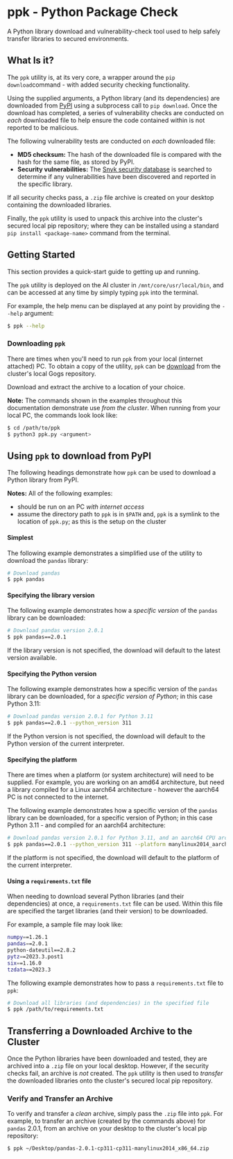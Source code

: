# ppk - Python Package Check

A Python library download and vulnerability-check tool used to help safely transfer libraries to secured environments.

## What Is it?
The `ppk` utility is, at its very core, a wrapper around the `pip download`command - with added security checking functionality.

Using the supplied arguments, a Python library (and its dependencies) are downloaded from [PyPI](https://pypi.org/) using a subprocess call to `pip download`. Once the download has completed, a series of vulnerability checks are conducted on *each* downloaded file to help ensure the code contained within is not reported to be malicious.

The following vulnerability tests are conducted on *each* downloaded file:
 - **MD5 checksum:** The hash of the downloaded file is compared with the hash for the same file, as stored by PyPI.
 - **Security vulnerabilities:** The [Snyk security database](https://security.snyk.io/) is searched to determine if any vulnerabilities have been discovered and reported in the specific library.

If all security checks pass, a `.zip` file archive is created on your desktop containing the downloaded libraries. 

Finally, the `ppk` utility is used to unpack this archive into the cluster's secured local pip repository; where they can be installed using a standard `pip install <package-name>` command from the terminal.

## Getting Started
This section provides a quick-start guide to getting up and running.

The `ppk` utility is deployed on the AI cluster in `/mnt/core/usr/local/bin`, and can be accessed at any time by simply typing `ppk` into the terminal.

For example, the help menu can be displayed at any point by providing the `--help` argument:

``` bash
$ ppk --help
``` 

### Downloading `ppk`
There are times when you'll need to run `ppk` from your local (internet attached) PC. To obtain a copy of the utility, `ppk` can be [download](http://rrai01git01:3000/Insight/ppk/archive/master.tar.gz) from the cluster's local Gogs repository.

Download and extract the archive to a location of your choice.

**Note:** The commands shown in the examples throughout this documentation demonstrate use *from the cluster*. When running from your local PC, the commands look look like:

``` bash
$ cd /path/to/ppk
$ python3 ppk.py <argument>
```


## Using `ppk` to download from PyPI
The following headings demonstrate how `ppk` can be used to download a Python library from PyPI.

**Notes:** All of the following examples:
- should be run on an PC *with internet access*
- assume the directory path to `ppk` is in `$PATH` and, `ppk` is a symlink to the location of `ppk.py`; as this is the setup on the cluster  

#### Simplest
The following example demonstrates a simplified use of the utility to download the `pandas` library:

``` bash
# Download pandas
$ ppk pandas 
```

#### Specifying the library version
The following example demonstrates how a *specific version* of the `pandas` library can be downloaded:

``` bash
# Download pandas version 2.0.1
$ ppk pandas==2.0.1
```
If the library version is not specified, the download will default to the latest version available.

#### Specifying the Python version
The following example demonstrates how a specific version of the `pandas` library can be downloaded, for a *specific version of Python*; in this case Python 3.11:

``` bash
# Download pandas version 2.0.1 for Python 3.11
$ ppk pandas==2.0.1 --python_version 311
```
If the Python version is not specified, the download will default to the Python version of the current interpreter.

#### Specifying the platform
There are times when a platform (or system architecture) will need to be supplied. For example, you are working on an amd64 architecture, but need a library compiled for a Linux aarch64 architecture - however the aarch64 PC is not connected to the internet.

The following example demonstrates how a specific version of the `pandas` library can be downloaded, for a specific version of Python; in this case Python 3.11 - and compiled for an aarch64 architecture:

``` bash
# Download pandas version 2.0.1 for Python 3.11, and an aarch64 CPU architecture
$ ppk pandas==2.0.1 --python_version 311 --platform manylinux2014_aarch64
```
If the platform is not specified, the download will default to the platform of the current interpreter.

#### Using a `requirements.txt` file
When needing to download several Python libraries (and their dependencies) at once, a `requirements.txt` file can be used. Within this file are specified the target libraries (and their version) to be downloaded.

For example, a sample file may look like:

```bash
numpy==1.26.1
pandas==2.0.1
python-dateutil==2.8.2
pytz==2023.3.post1
six==1.16.0
tzdata==2023.3
``` 
The following example demonstrates how to pass a `requirements.txt` file to `ppk`:

``` bash
# Download all libraries (and dependencies) in the specified file
$ ppk /path/to/requirements.txt
```

## Transferring a Downloaded Archive to the Cluster
Once the Python libraries have been downloaded and tested, they are archived into a `.zip` file on your local desktop. However, if the security checks fail, an archive is *not* created. The `ppk` utility is then used to *transfer* the downloaded libraries onto the cluster's secured local pip repository.

### Verify and Transfer an Archive
To verify and transfer a *clean* archive, simply pass the `.zip` file into `ppk`. For example, to transfer an archive (created by the commands above) for `pandas` 2.0.1, from an archive on your desktop to the cluster's local pip repository:

``` bash
$ ppk ~/Desktop/pandas-2.0.1-cp311-cp311-manylinux2014_x86_64.zip
```
